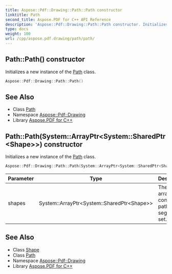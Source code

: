 ```yaml
---
title: Aspose::Pdf::Drawing::Path::Path constructor
linktitle: Path
second_title: Aspose.PDF for C++ API Reference
description: 'Aspose::Pdf::Drawing::Path::Path constructor. Initializes a new instance of the Path class in C++.'
type: docs
weight: 100
url: /cpp/aspose.pdf.drawing/path/path/
---
```

## Path::Path() constructor


Initializes a new instance of the [Path](../) class.

```cpp
Aspose::Pdf::Drawing::Path::Path()
```

## See Also

* Class [Path](../)
* Namespace [Aspose::Pdf::Drawing](../../)
* Library [Aspose.PDF for C++](../../../)
## Path::Path(System::ArrayPtr\<System::SharedPtr\<Shape\>\>) constructor


Initializes a new instance of the [Path](../) class.

```cpp
Aspose::Pdf::Drawing::Path::Path(System::ArrayPtr<System::SharedPtr<Shape>> shapes)
```


| Parameter | Type | Description |
| --- | --- | --- |
| shapes | System::ArrayPtr\<System::SharedPtr\<Shape\>\> | The shape array contains path segments set. |

## See Also

* Class [Shape](../../shape/)
* Class [Path](../)
* Namespace [Aspose::Pdf::Drawing](../../)
* Library [Aspose.PDF for C++](../../../)
